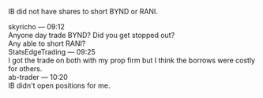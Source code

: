IB did not have shares to short BYND or RANI.

skyricho — 09:12  
Anyone day trade BYND? Did you get stopped out?  
Any able to short RANI?  
StatsEdgeTrading — 09:25  
I got the trade on both with my prop firm but I think the borrows were costly for others.  
ab-trader — 10:20  
IB didn't open positions for me.  
